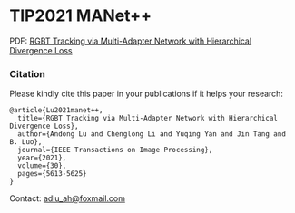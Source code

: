 # TIP2021 MANet++
PDF: [RGBT Tracking via Multi-Adapter Network with Hierarchical Divergence Loss](https://ieeexplore.ieee.org/stamp/stamp.jsp?tp=&arnumber=9454275&tag=1)





### Citation

Please kindly cite this paper in your publications if it helps your research:
```
@article{Lu2021manet++,
  title={RGBT Tracking via Multi-Adapter Network with Hierarchical Divergence Loss},
  author={Andong Lu and Chenglong Li and Yuqing Yan and Jin Tang and B. Luo},
  journal={IEEE Transactions on Image Processing},
  year={2021},
  volume={30},
  pages={5613-5625}
}
```

Contact: adlu_ah@foxmail.com

